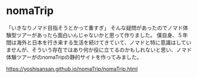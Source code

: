 # nomaTrip
「いきなりノマド目指そうとかって重すぎ」
そんな疑問があったのでノマド体験型ツアーがあったら面白いんじゃないかと思って作りました。
僕自身、５年間は海外と日本を行き来する生活を続けてきていて、ノマドと特に意識はしていませんが、そういう存在ではあり何か役に立てるのかもしれないと思い、ノマド体験ツアーがのnomaTripの静的サイトを作ってみました。

https://yoshisansan.github.io/nomaTrip/nomaTrip.html
